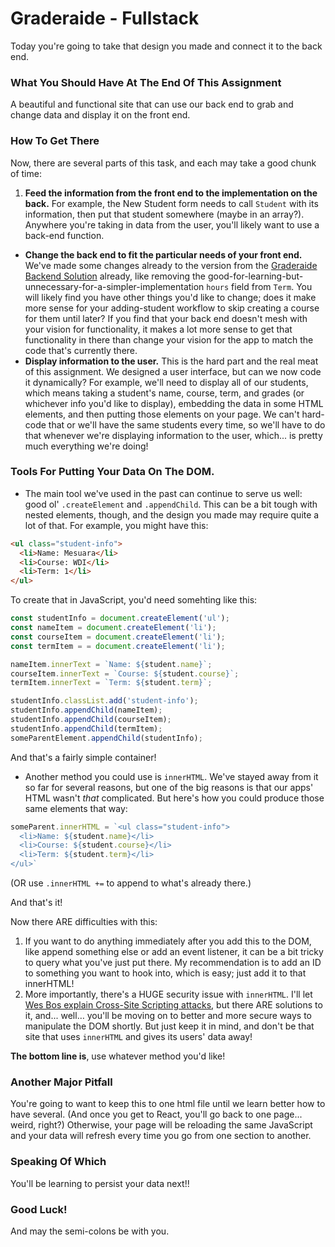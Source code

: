 # Graderaide - Fullstack

Today you're going to take that design you made and connect it to the back end.


### What You Should Have At The End Of This Assignment

A beautiful and functional site that can use our back end to grab and change data and display it on the front end.

### How To Get There

Now, there are several parts of this task, and each may take a good chunk of time:

1. **Feed the information from the front end to the implementation on the back.** For example, the New Student form needs to call `Student` with its information, then put that student somewhere (maybe in an array?). Anywhere you're taking in data from the user, you'll likely want to use a back-end function.
* **Change the back end to fit the particular needs of your front end.** We've made some changes already to the version from the [Graderaide Backend Solution](https://github.com/abbreviatedman/graderaide-backend-solution) already, like removing the good-for-learning-but-unnecessary-for-a-simpler-implementation `hours` field from `Term`.  You will likely find you have other things you'd like to change; does it make more sense for your adding-student workflow to skip creating a course for them until later? If you find that your back end doesn't mesh with your vision for functionality, it makes a lot more sense to get that functionality in there than change your vision for the app to match the code that's currently there.
* **Display information to the user.** This is the hard part and the real meat of this assignment. We designed a user interface, but can we now code it dynamically? For example, we'll need to display all of our students, which means taking a student's name, course, term, and grades (or whichever info you'd like to display), embedding the data in some HTML elements, and then putting those elements on your page. We can't hard-code that or we'll have the same students every time, so we'll have to do that whenever we're displaying information to the user, which... is pretty much everything we're doing!


### Tools For Putting Your Data On The DOM.

* The main tool we've used in the past can continue to serve us well: good ol' `.createElement` and `.appendChild`. This can be a bit tough with nested elements, though, and the design you made may require quite a lot of that. For example, you might have this:

```html
<ul class="student-info">
  <li>Name: Mesuara</li>
  <li>Course: WDI</li>
  <li>Term: 1</li>
</ul>
```

To create that in JavaScript, you'd need somehting like this:

```javascript
const studentInfo = document.createElement('ul');
const nameItem = document.createElement('li');
const courseItem = document.createElement('li');
const termItem = = document.createElement('li');

nameItem.innerText = `Name: ${student.name}`;
courseItem.innerText = `Course: ${student.course}`;
termItem.innerText = `Term: ${student.term}`;

studentInfo.classList.add('student-info');
studentInfo.appendChild(nameItem);
studentInfo.appendChild(courseItem);
studentInfo.appendChild(termItem);
someParentElement.appendChild(studentInfo);
```

And that's a fairly simple container!

* Another method you could use is `innerHTML`. We've stayed away from it so far for several reasons, but one of the big reasons is that our apps' HTML wasn't _that_ complicated. But here's how you could produce those same elements that way:

```javascript
someParent.innerHTML = `<ul class="student-info">
  <li>Name: ${student.name}</li>
  <li>Course: ${student.course}</li>
  <li>Term: ${student.term}</li>
</ul>`
```
(OR use `.innerHTML +=` to append to what's already there.)

And that's it!

Now there ARE difficulties with this:

1. If you want to do anything immediately after you add this to the DOM, like append something else or add an event listener, it can be a bit tricky to query what you've just put there. My recommendation is to add an ID to something you want to hook into, which is easy; just add it to that innerHTML!
2. More importantly, there's a HUGE security issue with `innerHTML`. I'll let [Wes Bos explain Cross-Site Scripting attacks](https://wesbos.com/sanitize-html-es6-template-strings), but there ARE solutions to it, and... well… you'll be moving on to better and more secure ways to manipulate the DOM shortly. But just keep it in mind, and don't be that site that uses `innerHTML` and gives its users' data away!

**The bottom line is**, use whatever method you'd like!


### Another Major Pitfall

You're going to want to keep this to one html file until we learn better how to have several. (And once you get to React, you'll go back to one page... weird, right?) Otherwise, your page will be reloading the same JavaScript and your data will refresh every time you go from one section to another.


### Speaking Of Which

You'll be learning to persist your data next!!


### Good Luck!

And may the semi-colons be with you.

